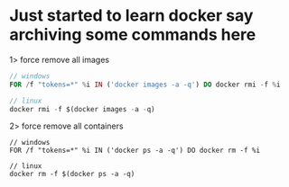# Just started to learn docker say archiving some commands here

1> force remove all images
```php
// windows
FOR /f "tokens=*" %i IN ('docker images -a -q') DO docker rmi -f %i

// linux
docker rmi -f $(docker images -a -q)
```

2> force remove all containers
```
// windows 
FOR /f "tokens=*" %i IN ('docker ps -a -q') DO docker rm -f %i

// linux
docker rm -f $(docker ps -a -q)
```
